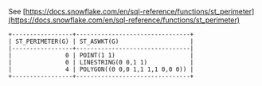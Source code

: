 See [https://docs.snowflake.com/en/sql-reference/functions/st_perimeter](https://docs.snowflake.com/en/sql-reference/functions/st_perimeter)
```
+-----------------+--------------------------------+
| ST_PERIMETER(G) | ST_ASWKT(G)                    |
|-----------------+--------------------------------|
|               0 | POINT(1 1)                     |
|               0 | LINESTRING(0 0,1 1)            |
|               4 | POLYGON((0 0,0 1,1 1,1 0,0 0)) |
+-----------------+--------------------------------+
```
